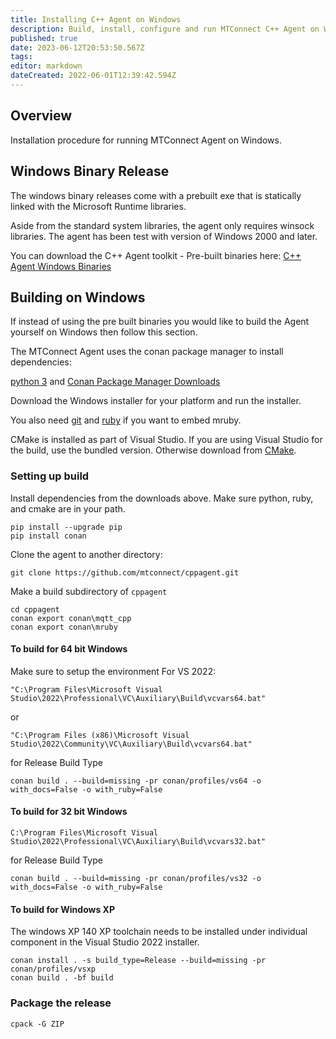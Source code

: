 ```yaml
---
title: Installing C++ Agent on Windows
description: Build, install, configure and run MTConnect C++ Agent on Windows.
published: true
date: 2023-06-12T20:53:50.567Z
tags: 
editor: markdown
dateCreated: 2022-06-01T12:39:42.594Z
---
```


## Overview

Installation procedure for running MTConnect Agent on Windows. 

## Windows Binary Release

The windows binary releases come with a prebuilt exe that is statically linked with the Microsoft Runtime libraries. 

Aside from the standard system libraries, the agent only requires winsock libraries. The agent has been test with version of Windows 2000 and later.

You can download the C++ Agent toolkit - Pre-built binaries here: [C++ Agent Windows Binaries](https://github.com/mtconnect/cppagent/releases)

## Building on Windows

If instead of using the pre built binaries you would like to build the Agent yourself on Windows then follow this section.

The MTConnect Agent uses the conan package manager to install dependencies:

[python 3](https://www.python.org/downloads/) and [Conan Package Manager Downloads](https://conan.io/downloads.html)

Download the Windows installer for your platform and run the installer.

You also need [git](https://git-scm.com/download/win) and [ruby](https://rubyinstaller.org/) if you want to embed mruby.

CMake is installed as part of Visual Studio. If you are using Visual Studio for the build, use the bundled version. Otherwise download from [CMake](https://cmake.org/download/).

### Setting up build

Install dependencies from the downloads above. Make sure python, ruby, and cmake are in your path.

```
pip install --upgrade pip
pip install conan
```

Clone the agent to another directory:

```
git clone https://github.com/mtconnect/cppagent.git
```

Make a build subdirectory of `cppagent`

```
cd cppagent
conan export conan\mqtt_cpp
conan export conan\mruby
```

####  To build for 64 bit Windows
	
Make sure to setup the environment For VS 2022:

```
"C:\Program Files\Microsoft Visual Studio\2022\Professional\VC\Auxiliary\Build\vcvars64.bat"
```
or

```
"C:\Program Files (x86)\Microsoft Visual Studio\2022\Community\VC\Auxiliary\Build\vcvars64.bat"	
```
for Release Build Type 

```
conan build . --build=missing -pr conan/profiles/vs64 -o with_docs=False -o with_ruby=False
```

#### To build for 32 bit Windows

```
C:\Program Files\Microsoft Visual Studio\2022\Professional\VC\Auxiliary\Build\vcvars32.bat"
```
for Release Build Type
```
conan build . --build=missing -pr conan/profiles/vs32 -o with_docs=False -o with_ruby=False
```

#### To build for Windows XP

The windows XP 140 XP toolchain needs to be installed under individual component in the Visual Studio 2022 installer. 

```
conan install . -s build_type=Release --build=missing -pr conan/profiles/vsxp
conan build . -bf build
```

### Package the release
```
cpack -G ZIP
```